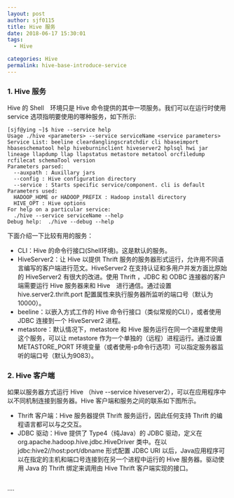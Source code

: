 ```yaml
---
layout: post
author: sjf0115
title: Hive 服务
date: 2018-06-17 15:30:01
tags:
  - Hive

categories: Hive
permalink: hive-base-introduce-service
---
```


### 1. Hive 服务

Hive 的 Shell　环境只是 Hive 命令提供的其中一项服务。我们可以在运行时使用 service 选项指明要使用的哪种服务，如下所示:
```
[sjf@ying ~]$ hive --service help
Usage ./hive <parameters> --service serviceName <service parameters>
Service List: beeline cleardanglingscratchdir cli hbaseimport hbaseschematool help hiveburninclient hiveserver2 hplsql hwi jar lineage llapdump llap llapstatus metastore metatool orcfiledump rcfilecat schemaTool version
Parameters parsed:
  --auxpath : Auxillary jars
  --config : Hive configuration directory
  --service : Starts specific service/component. cli is default
Parameters used:
  HADOOP_HOME or HADOOP_PREFIX : Hadoop install directory
  HIVE_OPT : Hive options
For help on a particular service:
  ./hive --service serviceName --help
Debug help:  ./hive --debug --help
```
下面介绍一下比较有用的服务：
- CLI：Hive 的命令行接口(Shell环境)。这是默认的服务。
- HiveServer2：让 Hive 以提供 Thrift 服务的服务器形式运行，允许用不同语言编写的客户端进行范文。HiveServer2 在支持认证和多用户并发方面比原始的 HiveServer2 有很大的改进。使用 Thrift ，JDBC 和 ODBC 连接器的客户端需要运行 Hive 服务器来和 Hive　进行通信。通过设置 hive.server2.thrift.port 配置属性来执行服务器所监听的端口号（默认为10000）。
- beeline：以嵌入方式工作的 Hive 命令行接口（类似常规的CLI），或者使用 JDBC 连接到一个 HiveServer2 进程。
- metastore：默认情况下，metastore 和 Hive 服务运行在同一个进程里使用这个服务，可以让 metastore 作为一个单独的（远程）进程运行。通过设置 METASTORE_PORT 环境变量（或者使用-p命令行选项）可以指定服务器监听的端口号（默认为9083）。

### 2. Hive 客户端

如果以服务器方式运行 Hive （hive --service hiveserver2），可以在应用程序中以不同机制连接到服务器。Hive 客户端和服务之间的联系如下图所示。
- Thrift 客户端：Hive 服务器提供 Thrift 服务运行，因此任何支持 Thrift 的编程语言都可以与之交互。
- JDBC 驱动：Hive 提供了 Type4（纯Java）的 JDBC 驱动，定义在 org.apache.hadoop.hive.jdbc.HiveDriver 类中。在以 jdbc:hive2//host:port/dbname 形式配置 JDBC URI 以后，Java应用程序可以在指定的主机和端口号连接到在另一个进程中运行的 Hive 服务器。驱动使用 Java 的 Thrift 绑定来调用由 Hive Thrift 客户端实现的接口。

![]()






















....
